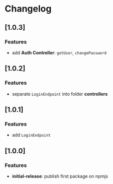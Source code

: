 # Changelog
## [1.0.3]
### Features
* add **Auth Controller**: `getUser`, `changePassword` 
## [1.0.2]
### Features
* separate `LoginEndpoint` into folder **controllers**
## [1.0.1]
### Features
* add `LoginEndpoint`
## [1.0.0]
### Features
* **initial-release**: publish first package on npmjs